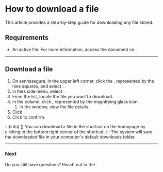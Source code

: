 # How to download a file 

This article provides a step-by-step guide for downloading any file stored.

## Requirements
* An active file. For more information, access the document on .

***

## Download a file

1. On senhasegura, in the upper left corner, click the , represented by the nine squares, and select .
2. In thes side menu, select . 
3. From the list, locate the file you want to download.
4. In the  column, click , represented by the magnifying glass icon.
    1. In the  window, view the file details.
5. Click .
6. Click  to confirm.

:::(info) ()
You can download a file in the shortcut on the homepage by clicking  in the bottom right corner of the shortcut.
:::
The system will save the downloaded file in your computer's default downloads folder.
***
### Next


Do you still have questions? Reach out to the .